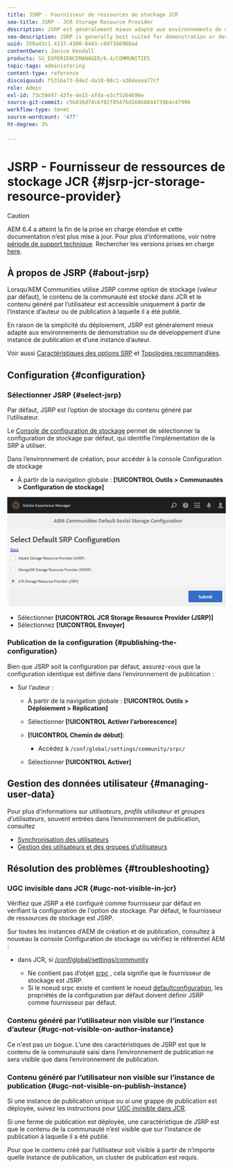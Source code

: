 ```yaml
---
title: JSRP - Fournisseur de ressources de stockage JCR
seo-title: JSRP - JCR Storage Resource Provider
description: JSRP est généralement mieux adapté aux environnements de démonstration ou de développement d’une instance de publication et d’une instance d’auteur.
seo-description: JSRP is generally best suited for demonstration or development environments of one publish instance and one author instance
uuid: 358a43c1-4137-4300-8443-c0d7166968ad
contentOwner: Janice Kendall
products: SG_EXPERIENCEMANAGER/6.4/COMMUNITIES
topic-tags: administering
content-type: reference
discoiquuid: f5316a73-84e2-4a18-98c1-a384eeaa77cf
role: Admin
exl-id: 73c59497-43fe-4e15-afda-e3cf5264696e
source-git-commit: c5b816d74c6f02f85476d16868844f39b4c47996
workflow-type: tm+mt
source-wordcount: '477'
ht-degree: 3%

---
```


# JSRP - Fournisseur de ressources de stockage JCR {#jsrp-jcr-storage-resource-provider}

>[!CAUTION]
>
>AEM 6.4 a atteint la fin de la prise en charge étendue et cette documentation n’est plus mise à jour. Pour plus d’informations, voir notre [période de support technique](https://helpx.adobe.com/fr/support/programs/eol-matrix.html). Rechercher les versions prises en charge [here](https://experienceleague.adobe.com/docs/?lang=fr).

## À propos de JSRP {#about-jsrp}

Lorsqu’AEM Communities utilise JSRP comme option de stockage (valeur par défaut), le contenu de la communauté est stocké dans JCR et le contenu généré par l’utilisateur est accessible uniquement à partir de l’instance d’auteur ou de publication à laquelle il a été publié.

En raison de la simplicité du déploiement, JSRP est généralement mieux adapté aux environnements de démonstration ou de développement d’une instance de publication et d’une instance d’auteur.

Voir aussi [Caractéristiques des options SRP](working-with-srp.md#characteristics-of-srp-options) et [Topologies recommandées](topologies.md).

## Configuration {#configuration}

### Sélectionner JSRP {#select-jsrp}

Par défaut, JSRP est l’option de stockage du contenu généré par l’utilisateur.

Le [Console de configuration de stockage](srp-config.md) permet de sélectionner la configuration de stockage par défaut, qui identifie l’implémentation de la SRP à utiliser.

Dans l’environnement de création, pour accéder à la console Configuration de stockage

* À partir de la navigation globale : **[!UICONTROL Outils > Communautés > Configuration de stockage]**

![chlimage_1-234](assets/chlimage_1-234.png)

* Sélectionner **[!UICONTROL JCR Storage Resource Provider (JSRP)]**
* Sélectionnez **[!UICONTROL Envoyer]**

### Publication de la configuration {#publishing-the-configuration}

Bien que JSRP soit la configuration par défaut, assurez-vous que la configuration identique est définie dans l’environnement de publication :

* Sur l’auteur :

   * À partir de la navigation globale : **[!UICONTROL Outils > Déploiement > Réplication]**
   * Sélectionner **[!UICONTROL Activer l’arborescence]**
   * **[!UICONTROL Chemin de début]**:

      * Accédez à `/conf/global/settings/community/srpc/`
   * Sélectionner **[!UICONTROL Activer]**


## Gestion des données utilisateur {#managing-user-data}

Pour plus d’informations sur *utilisateurs*, *profils utilisateur* et *groupes d’utilisateurs*, souvent entrées dans l’environnement de publication, consultez

* [Synchronisation des utilisateurs](sync.md)
* [Gestion des utilisateurs et des groupes d’utilisateurs](users.md)

## Résolution des problèmes {#troubleshooting}

### UGC invisible dans JCR {#ugc-not-visible-in-jcr}

Vérifiez que JSRP a été configuré comme fournisseur par défaut en vérifiant la configuration de l&#39;option de stockage. Par défaut, le fournisseur de ressources de stockage est JSRP.

Sur toutes les instances d’AEM de création et de publication, consultez à nouveau la console Configuration de stockage ou vérifiez le référentiel AEM :

* dans JCR, si [/conf/global/settings/community](http://localhost:4502/crx/de/index.jsp#/conf/global/settings/community)

   * Ne contient pas d’objet [srpc](http://localhost:4502/crx/de/index.jsp#/conf/global/settings/community/srpc) , cela signifie que le fournisseur de stockage est JSRP.
   * Si le noeud srpc existe et contient le noeud [defaultconfiguration](http://localhost:4502/crx/de/index.jsp#/conf/global/settings/community/srpc/defaultconfiguration), les propriétés de la configuration par défaut doivent définir JSRP comme fournisseur par défaut.

### Contenu généré par l’utilisateur non visible sur l’instance d’auteur {#ugc-not-visible-on-author-instance}

Ce n&#39;est pas un bogue. L’une des caractéristiques de JSRP est que le contenu de la communauté saisi dans l’environnement de publication ne sera visible que dans l’environnement de publication.

### Contenu généré par l’utilisateur non visible sur l’instance de publication {#ugc-not-visible-on-publish-instance}

Si une instance de publication unique ou si une grappe de publication est déployée, suivez les instructions pour [UGC invisible dans JCR](#ugc-not-visible-in-jcr).

Si une ferme de publication est déployée, une caractéristique de JSRP est que le contenu de la communauté n’est visible que sur l’instance de publication à laquelle il a été publié.

Pour que le contenu créé par l’utilisateur soit visible à partir de n’importe quelle instance de publication, un cluster de publication est requis.
